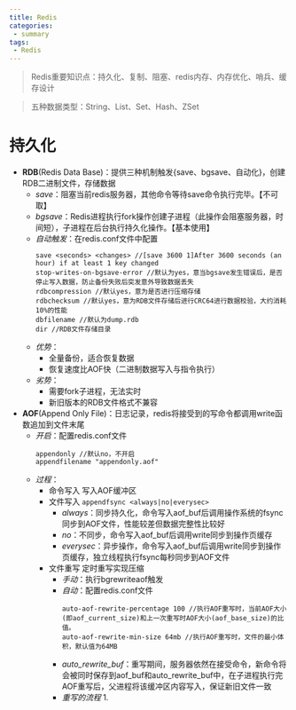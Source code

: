 ```yaml
---
title: Redis
categories:
 - summary
tags:
 - Redis
---
```

> Redis重要知识点：持久化、复制、阻塞、redis内存、内存优化、哨兵、缓存设计  

> 五种数据类型：String、List、Set、Hash、ZSet 

# 持久化
+ **RDB**(Redis Data Base)：提供三种机制触发{save、bgsave、自动化}，创建RDB二进制文件，存储数据
    + *save*：阻塞当前redis服务器，其他命令等待save命令执行完毕。【不可取】
    + *bgsave*：Redis进程执行fork操作创建子进程（此操作会阻塞服务器，时间短），子进程在后台执行持久化操作。【基本使用】
    + *自动触发*：在redis.conf文件中配置
        ```
        save <seconds> <changes> //[save 3600 1]After 3600 seconds (an hour) if at least 1 key changed
        stop-writes-on-bgsave-error //默认为yes，意当bgsave发生错误后，是否停止写入数据，防止备份失败后突发意外导致数据丢失
        rdbcompression //默认yes，意为是否进行压缩存储
        rdbchecksum //默认yes，意为RDB文件存储后进行CRC64进行数据校验，大约消耗10%的性能
        dbfilename //默认为dump.rdb
        dir //RDB文件存储目录
        ```
    + *优势*：
        + 全量备份，适合恢复数据
        + 恢复速度比AOF快（二进制数据写入与指令执行）
    + *劣势*：
        + 需要fork子进程，无法实时
        + 新旧版本的RDB文件格式不兼容
+ **AOF**(Append Only File)：日志记录，redis将接受到的写命令都调用write函数追加到文件末尾
    + *开启*：配置redis.conf文件 
      ```
      appendonly //默认no，不开启
      appendfilename "appendonly.aof"
      ```
     + *过程*：
        + 命令写入 写入AOF缓冲区
        + 文件写入 ``appendfsync <always|no|everysec>``
            + *always*：同步持久化，命令写入aof_buf后调用操作系统的fsync同步到AOF文件，性能较差但数据完整性比较好
            + *no*：不同步，命令写入aof_buf后调用write同步到操作页缓存
            + *everysec*：异步操作，命令写入aof_buf后调用write同步到操作页缓存，独立线程执行fsync每秒同步到AOF文件
        + 文件重写 定时重写实现压缩
            + *手动*：执行bgrewriteaof触发
            + *自动*：配置redis.conf文件
              ```
              auto-aof-rewrite-percentage 100 //执行AOF重写时，当前AOF大小(即aof_current_size)和上一次重写时AOF大小(aof_base_size)的比值。
              auto-aof-rewrite-min-size 64mb //执行AOF重写时，文件的最小体积，默认值为64MB
              ```
            + *auto_rewrite_buf*：重写期间，服务器依然在接受命令，新命令将会被同时保存到aof_buf和auto_rewrite_buf中，在子进程执行完AOF重写后，父进程将该缓冲区内容写入，保证新旧文件一致
            + *重写的流程*
                1. 